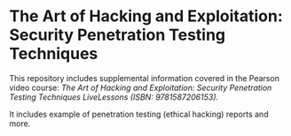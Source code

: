 # The Art of Hacking and Exploitation: Security Penetration Testing Techniques
This repository includes supplemental information covered in the Pearson video course: *The Art of Hacking and Exploitation: Security Penetration Testing Techniques LiveLessons (ISBN: 9781587206153).*

It includes example of penetration testing (ethical hacking) reports and more.
